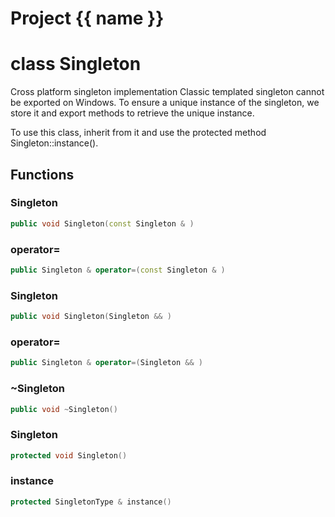 <script setup>
import {useRoute} from 'vitepress'
const {path} = useRoute()
const tokens = path.split('/')
const words = tokens[2].split('-');
for (let i = 0; i < words.length; i++) {
    words[i] = words[i].charAt(0).toUpperCase() + words[i].slice(1);
    words[i] = words[i].replace('geode', 'Geode')
}
const name = words.join('-');
</script>
# Project {{ name }}

# class Singleton


  Cross platform singleton implementation  Classic templated singleton cannot be exported on Windows.  To ensure a unique instance of the singleton, we store it and  export methods to retrieve the unique instance.

  To use this class, inherit from it and use the protected  method Singleton::instance().



## Functions

### Singleton

```cpp
public void Singleton(const Singleton & )
```


### operator=

```cpp
public Singleton & operator=(const Singleton & )
```


### Singleton

```cpp
public void Singleton(Singleton && )
```


### operator=

```cpp
public Singleton & operator=(Singleton && )
```


### ~Singleton

```cpp
public void ~Singleton()
```


### Singleton

```cpp
protected void Singleton()
```


### instance

```cpp
protected SingletonType & instance()
```




